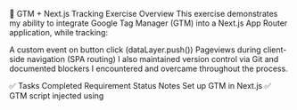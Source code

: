 📝 GTM + Next.js Tracking Exercise
Overview
This exercise demonstrates my ability to integrate Google Tag Manager (GTM) into a Next.js App Router application, while tracking:

A custom event on button click (dataLayer.push())
Pageviews during client-side navigation (SPA routing)
I also maintained version control via Git and documented blockers I encountered and overcame throughout the process.

✅ Tasks Completed
Requirement	Status	Notes
Set up GTM in Next.js	✅	GTM script injected using <Script> from next/script
Use Git for version control	✅	Full Git history available in connected GitHub repo
Track custom event (dataLayer.push())	✅	Fires on "Request Demo" button click
Track pageviews on route change (Bonus)	✅	Implemented via Next.js router.events in a reusable tracker
🛠️ Setup & Implementation Details
GTM Integration:

The GTM ID was stored as an environment variable using .env.local for secure access via process.env.NEXT_PUBLIC_GTM_ID.
Used next/script with strategy="afterInteractive" to inject GTM safely on the client side.
Added a <noscript> fallback for non-JavaScript users.
window.dataLayer was initialized in a browser-safe way to avoid SSR issues.
Custom Event Tracking:

On "Request Demo" button click, window.dataLayer?.push() fires a request_demo event.
Event confirmed using GTM Preview Mode and browser console.
SPA Pageview Tracking (Bonus):

Added a reusable route change tracker component that listens to router.events.
On every route change, a page_view event is pushed to dataLayer.
🧱 Challenges & Blockers
Before diving into development, I ran into several environment-level blockers:

🔄 Outdated Tooling:

My local dev environment was out of date, preventing me from running the app (npm run dev failed).
I updated:
Node.js
Homebrew
Codecs (to fix internal system toolchains)
🔐 GitHub Sync Issues:

My terminal wasn’t authenticated with GitHub.
I reconnected my terminal to GitHub by updating SSH credentials and reinitializing my remote origin to successfully push code.
Once all these foundational issues were resolved, I was able to dive into the implementation without further friction.

🔧 Code Highlights
GTM Injection (App Router layout)
<Script
  id="gtm-init"
  strategy="afterInteractive"
  dangerouslySetInnerHTML={{
    __html: `
      (function(w,d,s,l,i){w[l]=w[l]||[];w[l].push({'gtm.start':
      new Date().getTime(),event:'gtm.js'});var f=d.getElementsByTagName(s)[0],
      j=d.createElement(s),dl=l!='dataLayer'?'&l='+l:'';j.async=true;j.src=
      'https://www.googletagmanager.com/gtm.js?id='+i+dl;f.parentNode.insertBefore(j,f);
      })(window,document,'script','dataLayer','${GTM_ID}');
    `,
  }}
/>
Button Click Event
const handleClick = () => {
  window.dataLayer?.push({
    event: 'request_demo',
    timestamp: new Date().toISOString(),
  });
}
SPA Route Change Tracker
useEffect(() => {
  const handleRouteChange = (url) => {
    window.dataLayer?.push({
      event: 'page_view',
      page_url: url,
    });
  }

  router.events.on('routeChangeComplete', handleRouteChange)
  return () => router.events.off('routeChangeComplete', handleRouteChange)
}, [])
🤖 AI Usage
Yes, I used ChatGPT to support this exercise. Specifically, I used it to:

Troubleshoot environment setup blockers
Clarify best practices for GTM with SSR in Next.js App Router
Reword and structure this README to be clean and professional
I made sure to fully understand each step and implementation detail so I can speak confidently about my approach in any interview or technical discussion.
